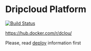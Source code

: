 Dripcloud Platform
==================

[![Build Status](https://travis-ci.org/dclou/platform.svg?branch=master)](https://travis-ci.org/dclou/platform)

https://hub.docker.com/r/dclou/

Please, read [deploy](https://confluence.tsconsulting.ru/pages/viewpage.action?pageId=41165877) information first

